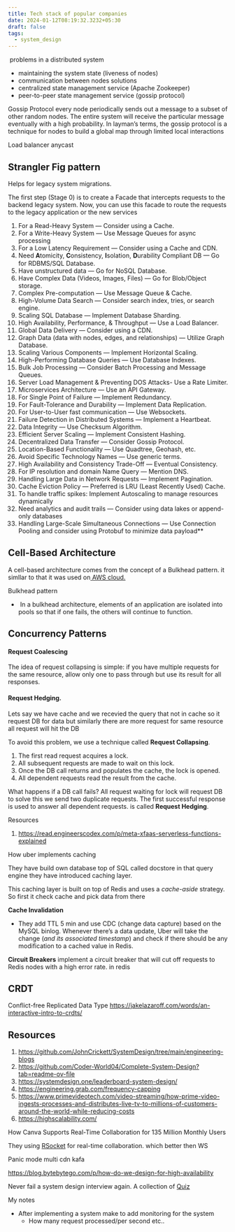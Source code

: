 ```yaml
---
title: Tech stack of popular companies
date: 2024-01-12T08:19:32.3232+05:30
draft: false
tags:
  - system_design
---
```



 problems in a distributed system 
- maintaining the system state (liveness of nodes)
- communication between nodes
solutions
- centralized state management service (Apache Zookeeper)
- peer-to-peer state management service  (gossip protocol)

Gossip Protocol 
every node periodically sends out a message to a subset of other random nodes. The entire system will receive the particular message eventually with a high probability. In layman’s terms, the gossip protocol is a technique for nodes to build a global map through limited local interactions



Load balancer anycast

## Strangler Fig pattern

Helps for legacy system migrations.

The first step (Stage 0) is to create a Facade that intercepts requests to the backend legacy system. Now, you can use this facade to route the requests to the legacy application or the new services



1. For a Read-Heavy System — Consider using a Cache.  
2. For a Write-Heavy System — Use Message Queues for async processing  
3. For a Low Latency Requirement — Consider using a Cache and CDN.  
4. Need 𝐀tomicity, 𝐂onsistency, 𝐈solation, 𝐃urability Compliant DB — Go for RDBMS/SQL Database.  
5. Have unstructured data — Go for NoSQL Database.  
6. Have Complex Data (Videos, Images, Files) — Go for Blob/Object storage.  
7. Complex Pre-computation — Use Message Queue & Cache.  
8. High-Volume Data Search — Consider search index, tries, or search engine.  
9. Scaling SQL Database — Implement Database Sharding.  
10. High Availability, Performance, & Throughput — Use a Load Balancer.  
11. Global Data Delivery — Consider using a CDN.  
12. Graph Data (data with nodes, edges, and relationships) — Utilize Graph Database.  
13. Scaling Various Components — Implement Horizontal Scaling.  
14. High-Performing Database Queries — Use Database Indexes.  
15. Bulk Job Processing — Consider Batch Processing and Message Queues.  
16. Server Load Management & Preventing DOS Attacks- Use a Rate Limiter.
17. Microservices Architecture — Use an API Gateway.  
18. For Single Point of Failure — Implement Redundancy.  
19. For Fault-Tolerance and Durability — Implement Data Replication.  
20. For User-to-User fast communication — Use Websockets.  
21. Failure Detection in Distributed Systems — Implement a Heartbeat.  
22. Data Integrity — Use Checksum Algorithm.  
23. Efficient Server Scaling — Implement Consistent Hashing.  
24. Decentralized Data Transfer — Consider Gossip Protocol.  
25. Location-Based Functionality — Use Quadtree, Geohash, etc.  
26. Avoid Specific Technology Names — Use generic terms.  
27. High Availability and Consistency Trade-Off — Eventual Consistency.  
28. For IP resolution and domain Name Query — Mention DNS.  
29. Handling Large Data in Network Requests — Implement Pagination.  
30. Cache Eviction Policy — Preferred is LRU (Least Recently Used) Cache.  
31. To handle traffic spikes: Implement Autoscaling to manage resources dynamically  
32. Need analytics and audit trails — Consider using data lakes or append-only databases  
33. Handling Large-Scale Simultaneous Connections — Use Connection Pooling and consider using Protobuf to minimize data payload**

##  Cell-Based Architecture

A cell-based architecture comes from the concept of a Bulkhead pattern. it simllar to that it was used on[ AWS cloud.](https://docs.aws.amazon.com/wellarchitected/latest/reducing-scope-of-impact-with-cell-based-architecture/what-is-a-cell-based-architecture.html) 

Bulkhead pattern
-  In a bulkhead architecture, elements of an application are isolated into pools so that if one fails, the others will continue to function.

## Concurrency Patterns
#### Request Coalescing
The idea of request collapsing is simple: if you have multiple requests for the same resource, allow only one to pass through but use its result for all responses.

#### **Request Hedging**.

Lets say we have cache and we recevied the query that not in cache so it request DB for data but similarly there are more request for same resource all request will hit the DB

To avoid this problem, we use a technique called **Request Collapsing**.

1. The first read request acquires a lock.
2. All subsequent requests are made to wait on this lock.
3. Once the DB call returns and populates the cache, the lock is opened.
4. All dependent requests read the result from the cache.

What happens if a DB call fails? All request waiting for lock will request DB to solve this we send two duplicate requests. The first successful response is used to answer all dependent requests. is called **Request Hedging**.



Resources
1. https://read.engineerscodex.com/p/meta-xfaas-serverless-functions-explained 



How uber implements caching

They have build own database top of SQL called docstore in that query engine they have introduced caching layer. 

This caching layer is built on top of Redis and uses a _cache-aside_ strategy.
So first it check cache and pick data from there

**Cache Invalidation**
- They add TTL 5 min and use CDC (change data capture) based on the MySQL binlog. Whenever there’s a data update, Uber will take the change (_and its associated timestamp_) and check if there should be any modification to a cached value in Redis.

**Circuit Breakers**
implement a circuit breaker that will cut off requests to Redis nodes with a high error rate. in redis


## CRDT
Conflict-free Replicated Data Type 
https://jakelazaroff.com/words/an-interactive-intro-to-crdts/  
## Resources
1.  https://github.com/JohnCrickett/SystemDesign/tree/main/engineering-blogs
2. https://github.com/Coder-World04/Complete-System-Design?tab=readme-ov-file
3. https://systemdesign.one/leaderboard-system-design/
4. https://engineering.grab.com/frequency-capping
5. https://www.primevideotech.com/video-streaming/how-prime-video-ingests-processes-and-distributes-live-tv-to-millions-of-customers-around-the-world-while-reducing-costs
6. https://highscalability.com/



How Canva Supports Real-Time Collaboration for 135 Million Monthly Users

They using  [RSocket](https://rsocket.io/) for real-time collaboration. which better then WS



Panic mode 
multi cdn
kafa


https://blog.bytebytego.com/p/how-do-we-design-for-high-availability


 Never fail a system design interview again. A collection of [Quiz](https://www.swequiz.com/)



My notes
- After implementing a system make to add monitoring for the system
	- How many request processed/per second etc..